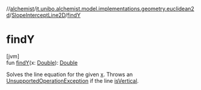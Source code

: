//[alchemist](../../../index.md)/[it.unibo.alchemist.model.implementations.geometry.euclidean2d](../index.md)/[SlopeInterceptLine2D](index.md)/[findY](find-y.md)

# findY

[jvm]\
fun [findY](find-y.md)(x: [Double](https://kotlinlang.org/api/latest/jvm/stdlib/kotlin/-double/index.html)): [Double](https://kotlinlang.org/api/latest/jvm/stdlib/kotlin/-double/index.html)

Solves the line equation for the given [x](find-y.md). Throws an [UnsupportedOperationException](https://docs.oracle.com/javase/8/docs/api/java/lang/UnsupportedOperationException.html) if the line [isVertical](is-vertical.md).
